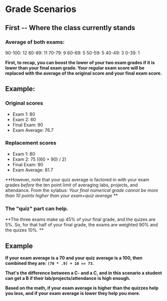 # Grade Scenarios

## First -- Where the class currently stands

### Average of both exams:

90-100: 12
80-89: 11
70-79: 9
60-69: 5
50-59: 5
40-49: 3
0-39: 1


**First, to recap, you can boost the lower of your two exam grades if it is lower than your final exam grade. Your regular exam score will be replaced with the average of the original score and your final exam score.**

## Example:

### Original scores
* Exam 1: 80
* Exam 2: 60
* Final Exam: 90
* Exam Average: 76.7

### Replacement scores
* Exam 1: 80
* Exam 2: 75 ((60 + 90) / 2)
* Final Exam: 90
* Exam Average: 81.7

**However, note that your quiz average is factored in with your exam grades *before* the ten point limit of averaging labs, projects, and attendance. From the sylabus: *Your final numerical grade cannot be more than 10 points higher than your exam+quiz average* **

### The "quiz" part can help.

**The three exams make up 45% of your final grade, and the quizes are 5%. So, for that half of your final grade, the exams are weighted 90% and the quizes 10%. **

## Example

**If your exam average is a 70 and your quiz average is a 100, then combined they are: `(70 * .9) + 10 == 73`.**

**That's the difference between a C- and a C, and in this scenario a student can get a B if their lab/projects/attendance is high enough.**

**Based on the math, if your exam average is higher than the quizzes help you less, and if your exam average is lower they help you more.**

